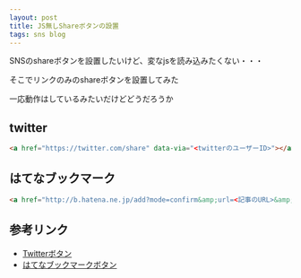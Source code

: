 ```yaml
---
layout: post
title: JS無しShareボタンの設置
tags: sns blog
---
```


SNSのshareボタンを設置したいけど、変なjsを読み込みたくない・・・

そこでリンクのみのshareボタンを設置してみた

一応動作はしているみたいだけどどうだろうか

## twitter

```html
<a href="https://twitter.com/share" data-via="<twitterのユーザーID>"></a>
```

## はてなブックマーク

```html
<a href="http://b.hatena.ne.jp/add?mode=confirm&amp;url=<記事のURL>&amp;title=<記事のタイトル>"></a>
```

## 参考リンク

* [Twitterボタン](https://about.twitter.com/ja/resources/buttons#tweet)
* [はてなブックマークボタン](http://b.hatena.ne.jp/guide/bbutton)
